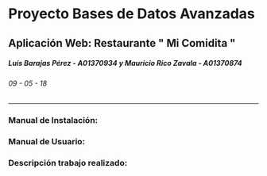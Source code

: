 # Proyecto Bases de Datos Avanzadas
## **Aplicación Web: Restaurante " Mi Comidita "**
##### *Luis Barajas Pérez - A01370934 y Mauricio Rico Zavala - A01370874*
###### 09 - 05 - 18
---
### Manual de Instalación:
### Manual de Usuario:
### Descripción trabajo realizado:


<!-- ###### Database
This application uses Neo4j to power the database. The local instance for the database has to be listening in the port 7474 of your localhost. Also you will have to run the `$ bundle exec figaro install` command in order to generate the application.yml file, necessary for your private login username and password. After running it go to config/application.yml and configure the `DB_USERNAME: "(your username here)"` and the `DB_PASSWORD: "(your password here)"` variables. -->
